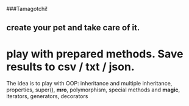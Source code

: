 ###Tamagotchi!
## create your pet and take care of it.
# play with prepared methods. Save results to csv / txt / json.



The idea is to play with OOP:
inheritance and multiple inheritance, properties, super(), __mro__, polymorphism, special methods and __magic__, iterators, generators, decorators

 
